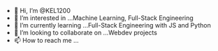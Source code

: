 - 👋 Hi, I’m @KEL1200
- 👀 I’m interested in ...Machine Learning, Full-Stack Engineering
- 🌱 I’m currently learning ...Full-Stack Engineering with JS and Python
- 💞️ I’m looking to collaborate on ...Webdev projects
- 📫 How to reach me ...

<!---
KEL1200/KEL1200 is a ✨ special ✨ repository because its `README.md` (this file) appears on your GitHub profile.
You can click the Preview link to take a look at your changes.
--->

